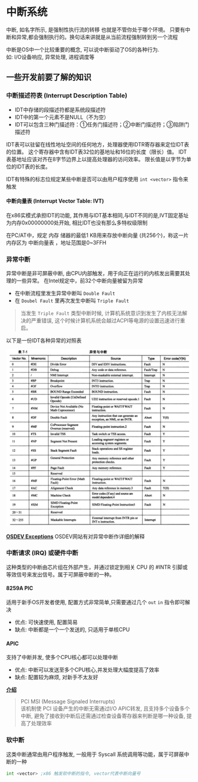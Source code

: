 # 中断系统

中断, 如名字所示, 是强制性执行流的转移 也就是不管你处于哪个环境。
只要有中断和异常,都会强制执行的。换句话来讲就是从当前流程强制转到另一个流程

中断是OS中一个比较重要的概念, 可以说中断驱动了OS的各种行为.\
如: I/O设备响应, 异常处理, 进程调度等

## 一些开发前要了解的知识

### 中断描述符表 (Interrupt Description Table)

- IDT中存储的段描述符都是系统段描述符
- IDT中的第一个元素不是NULL（不为空）
- IDT可以包含三种门描述符：①任务门描述符；②中断门描述符；③陷阱门描述符

IDT表可以驻留在线性地址空间的任何地方，处理器使用IDTR寄存器来定位IDT表的位置。
这个寄存器中含有IDT表32位的基地址和16位的长度（限长）值。
IDT表基地址应该对齐在8字节边界上以提高处理器的访问效率。
限长值是以字节为单位的IDT表的长度。

IDT有特殊的标志位规定某些中断是否可以由用户程序使用 `int <vector>` 指令来触发

#### 中断向量表 (Interrupt Vector Table: IVT)

在x86实模式承担IDT的功能, 其作用与IDT基本相同,与IDT不同的是,IVT固定基址为内存0x00000000处开始,
相比IDT也没有那么多特权级限制

在PC/AT中，规定 内存 储器的最低1 KB用来存放中断向量 (共256个)，称这一片内存区为 中断向量表 ，地址范围是0~3FFH

### 异常中断

异常中断是非可屏蔽中断, 由CPU内部触发，用于向正在运行的内核发出需要其处理的一些异常。
在Intel规定中，前32个中断向量被留为异常

- 在中断流程里发生异常中断叫 `Double Fault`
- 在 `Doubel Fault` 里再次发生中断叫 `Triple Fault`

> 当发生 `Triple Fault` 类型中断时候, 计算机系统意识到发生了内核无法解决的严重错误,
> 这个时候计算机系统会越过ACPI等电源的设置迅速进行重启。

以下是一份IDT各种异常的对照表

![IDT对照表](/images/项目/MdrOS/idt_vector.png)

[**OSDEV Exceptions**](https://wiki.osdev.org/Exceptions) OSDEV网站有对异常中断作详细的解释

### 中断请求 (IRQ) 或硬件中断

这种类型的中断由芯片组在外部产生，并通过锁定到相关 CPU 的 #INTR 引脚或等效信号来发出信号。属于可屏蔽中断的一种。

#### 8259A PIC

适用于新手OS开发者使用, 配置方式非常简单,只需要通过几个 `out` `in` 指令即可解决

* 优点: 可快速使用, 配置简易
* 缺点: 中断都是一个一个发送的, 只适用于单核CPU

#### APIC

支持了中断并发, 使多个CPU核心都可以处理中断

* 优点: 中断可以发送至多个CPU核心,并发处理大幅度提高了效率
* 缺点: 配置较为麻烦, 对新手不太友好

[**介绍**](/教程/正文/项目/MdrOS/acpi.md#apic)

> PCI MSI (Message Signaled Interrupts)\
> 该机制使 PCI 设备产生的中断无需通过I/O APIC转发, 且支持多个设备多个中断, 避免了接收到中断后还需通过检查设备寄存器来判断是哪一种设备, 提高了处理效率

### 软中断

这类中断通常由用户程序触发, 一般用于 Syscall 系统调用等功能，属于可屏蔽中断的一种

```asm
int <vector> ;x86 触发软中断的指令, vector代表中断向量号
```
